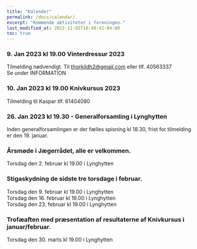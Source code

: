 ```yaml
---
title: "Kalender"
permalink: /docs/calendar/
excerpt: "Kommende aktiviteter i foreningen."
last_modified_at: 2022-11-05T10:40:42-04:00
toc: true
---
```



### 9. Jan 2023 kl 19.00 Vinterdressur 2023
Tilmelding nødvendigt. Til thorkildh2@gmail.com eller tIf. 40563337<br />
Se under INFORMATION

### 10. Jan 2023 kl 19.00 Knivkursus 2023
Tilmelding til Kaspar tIf. 61404080<br />

### 26. Jan 2023 kl 19.30 - Generalforsamling i Lynghytten
Inden generalforsamlingen er der fælles spisning kl 18.30, frist for tilmelding er den 19. januar.

### Årsmøde i Jægerrådet, alle er velkommen.
Torsdag den 2. februar kl 19.00 i Lynghytten<br />

### Stigaskydning de sidste tre torsdage i februar.
Torsdag den 9. februar kl 19.00 i Lynghytten<br />
Torsdag den 16. februar kl 19.00 i Lynghytten<br />
Torsdag den 23. februar kl 19.00 i Lynghytten<br />

### Trofæaften med præsentation af resultaterne af Knivkursus i januar/februar.
Torsdag den 30. marts kl 19.00 i Lynghytten<br />
